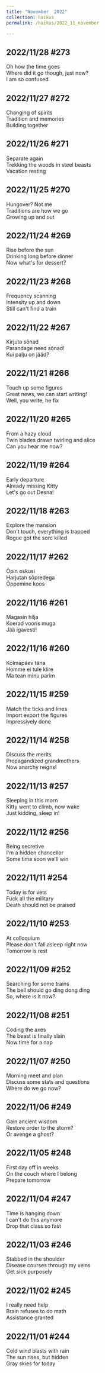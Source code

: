 ```yaml
---
title: "November  2022"
collection: haikus
permalink: /haikus/2022_11_november

---
```

## 2022/11/28 #273
Oh how the time goes \
Where did it go though, just now? \
I am so confused

## 2022/11/27 #272
Changing of spirits \
Tradition and memories \
Building together


## 2022/11/26 #271
Separate again \
Trekking the woods in steel beasts \
Vacation resting

## 2022/11/25 #270
Hungover? Not me \
Traditions are how we go \
Growing up and out

## 2022/11/24 #269
Rise before the sun \
Drinking long before dinner \
Now what's for dessert?

## 2022/11/23 #268
Frequency scanning \
Intensity up and down \
Still can't find a train

## 2022/11/22 #267
Kirjuta sõnad \
Parandage need sõnad! \
Kui palju on jääd?

## 2022/11/21 #266
Touch up some figures \
Great news, we can start writing! \
Well, you write, he fix

## 2022/11/20 #265
From a hazy cloud \
Twin blades drawn twirling and slice \
Can you hear me now?

## 2022/11/19 #264
Early departure \
Already missing Kitty \
Let's go out Desna!

## 2022/11/18 #263
Explore the mansion \
Don't touch, everything is trapped \
Rogue got the sorc killed

## 2022/11/17 #262
Õpin oskusi \
Harjutan sõpredega \
Õppemine koos

## 2022/11/16 #261
Magasin hilja \
Koerad vooris muga \
Jää igavesti!

## 2022/11/16 #260
Kolmapäev täna \
Homme ei tule kiire \
Ma tean minu parim

## 2022/11/15 #259
Match the ticks and lines \
Import export the figures \
Impressively done

## 2022/11/14 #258
Discuss the merits \
Propagandized grandmothers \
Now anarchy reigns!

## 2022/11/13 #257
Sleeping in this morn \
Kitty went to climb, now wake \
Just kidding, sleep in!

## 2022/11/12 #256
Being secretive \
I'm a hidden chancellor \
Some time soon we'll win

## 2022/11/11 #254
Today is for vets \
Fuck all the military \
Death should not be praised

## 2022/11/10 #253
At colloquium \
Please don't fall asleep right now \
Tomorrow is rest

## 2022/11/09 #252
Searching for some trains \
The bell should go ding dong ding \
So, where is it now?


## 2022/11/08 #251
Coding the axes \
The beast is finally slain \
Now time for a nap

## 2022/11/07 #250
Morning meet and plan \
Discuss some stats and questions \
Where do we go now?

## 2022/11/06 #249
Gain ancient wisdom \
Restore order to the storm? \
Or avenge a ghost?

## 2022/11/05 #248
First day off in weeks \
On the couch where I belong \
Prepare tomorrow

## 2022/11/04 #247
Time is hanging down \
I can't do this anymore \
Drop that class so fast

## 2022/11/03 #246
Stabbed in the shoulder \
Disease courses through my veins \
Get sick purposely

## 2022/11/02 #245
I really need help \
Brain refuses to do math \
Assistance granted

## 2022/11/01 #244
Cold wind blasts with rain \
The sun rises, but hidden \
Gray skies for today


<!-- Tana on eesti
vabariigiaastapaev
joogid koigile -->



<!-- Heading 1
======

Heading 2  
======

Heading 3
====== -->
